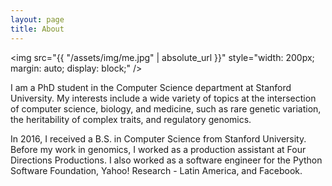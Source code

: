 ```yaml
---
layout: page
title: About
---
```


<img src="{{ "/assets/img/me.jpg" | absolute_url }}" style="width: 200px; margin: auto; display: block;" />

I am a PhD student in the Computer Science department at Stanford University. My interests include a wide variety of topics at the intersection of computer science, biology, and medicine, such as rare genetic variation, the heritability of complex traits, and regulatory genomics.

In 2016, I received a B.S. in Computer Science from Stanford University. Before my work in genomics, I worked as a production assistant at Four Directions Productions. I also worked as a software engineer for the Python Software Foundation, Yahoo! Research - Latin America, and Facebook.
